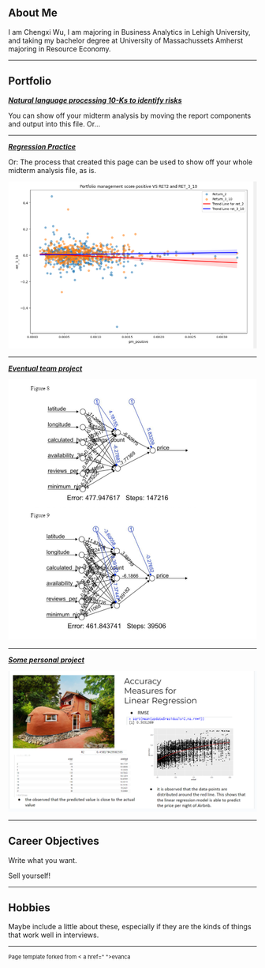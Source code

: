 ## About Me

I am Chengxi Wu, I am majoring in Business Analytics in Lehigh University, and taking my bachelor degree at University of Massachussets Amherst majoring in Resource Economy.



---

## Portfolio

<!-- You can link to other websites, PDFs in this repo, and other pages in this repo -->

_**[Natural language processing 10-Ks to identify risks](Report.md)**_

You can show off your midterm analysis by moving the report components and output into this file. Or...



---

_**[Regression Practice](regression/regression.md)**_

Or: The process that created this page can be used to show off your whole midterm analysis file, as is.

<img src="images/Screenshot 2023-03-24 142424.png?raw=true"/>

---

_**[Eventual team project](https://donbowen.github.io/teamproject/)**_

<img src="images/Screenshot 2023-04-03 164459.png?raw=true"/>

---

_**[Some personal project](/pdf/sample_presentation.pdf)**_

<img src="images/Screenshot 2023-04-03 164702.png?raw=true"/>

---

## Career Objectives

Write what you want. 

Sell yourself!

---

## Hobbies

Maybe include a little about these, especially if they are the kinds of things that work well in interviews.

---
<p style="font-size:11px">Page template forked from < a href=" ">evanca</ a></p >
<!-- Remove above link if you don't want to attibute -->



